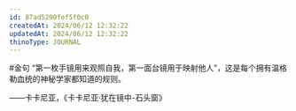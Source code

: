 ```yaml
---
id: 87ad5290fef5f0c0
createdAt: 2024/06/12 12:32:22
updatedAt: 2024/06/12 12:32:22
thinoType: JOURNAL
---
```

#金句 “第一枚手镜用来观照自我，第一面台镜用于映射他人”，这是每个拥有温格勒血统的神秘学家都知道的规则。

——卡卡尼亚，《卡卡尼亚·犹在镜中-石头窗》